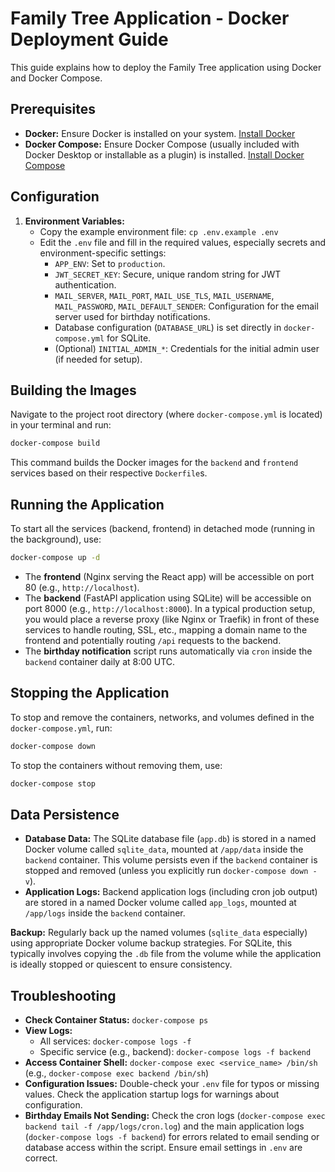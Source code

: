 # Family Tree Application - Docker Deployment Guide

This guide explains how to deploy the Family Tree application using Docker and Docker Compose.

## Prerequisites

*   **Docker:** Ensure Docker is installed on your system. [Install Docker](https://docs.docker.com/engine/install/)
*   **Docker Compose:** Ensure Docker Compose (usually included with Docker Desktop or installable as a plugin) is installed. [Install Docker Compose](https://docs.docker.com/compose/install/)

## Configuration

1.  **Environment Variables:**
    *   Copy the example environment file: `cp .env.example .env`
    *   Edit the `.env` file and fill in the required values, especially secrets and environment-specific settings:
        *   `APP_ENV`: Set to `production`.
        *   `JWT_SECRET_KEY`: Secure, unique random string for JWT authentication.
        *   `MAIL_SERVER`, `MAIL_PORT`, `MAIL_USE_TLS`, `MAIL_USERNAME`, `MAIL_PASSWORD`, `MAIL_DEFAULT_SENDER`: Configuration for the email server used for birthday notifications.
        *   Database configuration (`DATABASE_URL`) is set directly in `docker-compose.yml` for SQLite.
        *   (Optional) `INITIAL_ADMIN_*`: Credentials for the initial admin user (if needed for setup).

## Building the Images

Navigate to the project root directory (where `docker-compose.yml` is located) in your terminal and run:

```bash
docker-compose build
```

This command builds the Docker images for the `backend` and `frontend` services based on their respective `Dockerfile`s.

## Running the Application

To start all the services (backend, frontend) in detached mode (running in the background), use:

```bash
docker-compose up -d
```

*   The **frontend** (Nginx serving the React app) will be accessible on port 80 (e.g., `http://localhost`).
*   The **backend** (FastAPI application using SQLite) will be accessible on port 8000 (e.g., `http://localhost:8000`). In a typical production setup, you would place a reverse proxy (like Nginx or Traefik) in front of these services to handle routing, SSL, etc., mapping a domain name to the frontend and potentially routing `/api` requests to the backend.
*   The **birthday notification** script runs automatically via `cron` inside the `backend` container daily at 8:00 UTC.

## Stopping the Application

To stop and remove the containers, networks, and volumes defined in the `docker-compose.yml`, run:

```bash
docker-compose down
```

To stop the containers without removing them, use:

```bash
docker-compose stop
```

## Data Persistence

*   **Database Data:** The SQLite database file (`app.db`) is stored in a named Docker volume called `sqlite_data`, mounted at `/app/data` inside the `backend` container. This volume persists even if the `backend` container is stopped and removed (unless you explicitly run `docker-compose down -v`).
*   **Application Logs:** Backend application logs (including cron job output) are stored in a named Docker volume called `app_logs`, mounted at `/app/logs` inside the `backend` container.

**Backup:** Regularly back up the named volumes (`sqlite_data` especially) using appropriate Docker volume backup strategies. For SQLite, this typically involves copying the `.db` file from the volume while the application is ideally stopped or quiescent to ensure consistency.

## Troubleshooting

*   **Check Container Status:** `docker-compose ps`
*   **View Logs:**
    *   All services: `docker-compose logs -f`
    *   Specific service (e.g., backend): `docker-compose logs -f backend`
*   **Access Container Shell:** `docker-compose exec <service_name> /bin/sh` (e.g., `docker-compose exec backend /bin/sh`)
*   **Configuration Issues:** Double-check your `.env` file for typos or missing values. Check the application startup logs for warnings about configuration.
*   **Birthday Emails Not Sending:** Check the cron logs (`docker-compose exec backend tail -f /app/logs/cron.log`) and the main application logs (`docker-compose logs -f backend`) for errors related to email sending or database access within the script. Ensure email settings in `.env` are correct.